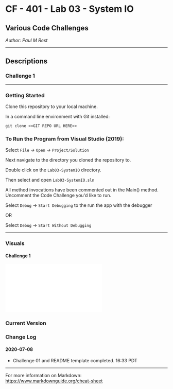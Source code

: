 # CF - 401 - Lab 03 - System IO

## Various Code Challenges

*Author: Paul M Rest*

----

## Descriptions

### Challenge 1


---

### Getting Started
Clone this repository to your local machine.

In a command line environment with Git installed:

```
git clone <<GIT REPO URL HERE>>
```

### To Run the Program from Visual Studio (2019):
Select ```File``` -> ```Open``` -> ```Project/Solution```

Next navigate to the directory you cloned the repository to.

Double click on the ```Lab03-SystemIO``` directory.

Then select and open ```Lab03-SystemIO.sln```

All method invocations have been commented out in the Main() method. Uncomment the Code Challenge you'd like to run.

Select ```Debug``` -> ```Start Debugging``` to the run the app with the debugger

OR

Select ```Debug``` -> ```Start Without Debugging```

---

### Visuals

#### Challenge 1

![Challenge 1 Sample Output](images/Challenge01-SampleOutput.md)

### Current Version



### Change Log

#### 2020-07-08
- Challenge 01 and README template completed. 16:33 PDT


------------------------------
For more information on Markdown: https://www.markdownguide.org/cheat-sheet